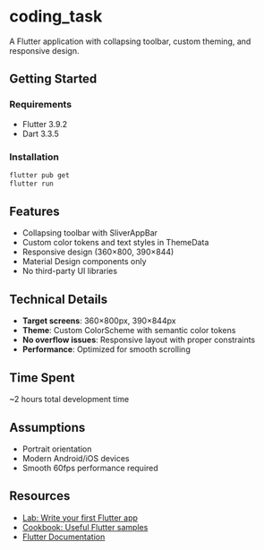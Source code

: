 # coding_task

A Flutter application with collapsing toolbar, custom theming, and responsive design.

## Getting Started

### Requirements

- Flutter 3.9.2
- Dart 3.3.5

### Installation

```bash
flutter pub get
flutter run
```

## Features

- Collapsing toolbar with SliverAppBar
- Custom color tokens and text styles in ThemeData
- Responsive design (360×800, 390×844)
- Material Design components only
- No third-party UI libraries

## Technical Details

- **Target screens**: 360×800px, 390×844px
- **Theme**: Custom ColorScheme with semantic color tokens
- **No overflow issues**: Responsive layout with proper constraints
- **Performance**: Optimized for smooth scrolling

## Time Spent

~2 hours total development time

## Assumptions

- Portrait orientation
- Modern Android/iOS devices
- Smooth 60fps performance required

## Resources

- [Lab: Write your first Flutter app](https://docs.flutter.dev/get-started/codelab)
- [Cookbook: Useful Flutter samples](https://docs.flutter.dev/cookbook)
- [Flutter Documentation](https://docs.flutter.dev/)
